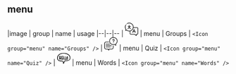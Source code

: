 ## menu

|image | group | name | usage
|--|--|--
| <img src="./menu/Groups.svg" alt="Groups" width="30" height="30"/> | menu | Groups | `<Icon group="menu" name="Groups" />`
| <img src="./menu/Quiz.svg" alt="Quiz" width="30" height="30"/> | menu | Quiz | `<Icon group="menu" name="Quiz" />`
| <img src="./menu/Words.svg" alt="Words" width="30" height="30"/> | menu | Words | `<Icon group="menu" name="Words" />`